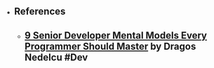 - ## References
	- [9 Senior Developer Mental Models Every Programmer Should Master](https://dev.to/dragosnedelcu/9-senior-developer-mental-models-every-programmer-should-master-1jlk) by Dragos Nedelcu #Dev
		-